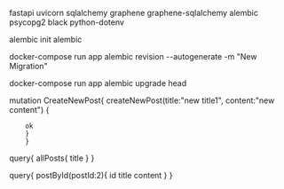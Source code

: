fastapi uvicorn sqlalchemy graphene graphene-sqlalchemy alembic psycopg2 black python-dotenv

alembic init alembic

docker-compose run app alembic revision --autogenerate -m "New Migration"

docker-compose run app alembic upgrade head

mutation CreateNewPost{ 
    createNewPost(title:"new title1", content:"new content") { 
        
        ok 
        } 
        }

query{ allPosts{ 
    title 
    }
     }

query{ postById(postId:2){ 
    id title content 
    } 
    }